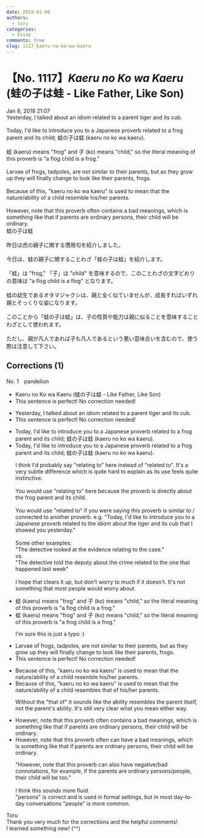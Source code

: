 ```yaml
---
date: 2018-01-08
authors:
  - toru
categories:
  - Essay
comments: true
slug: 1117_kaeru-no-ko-wa-kaeru
---
```


# 【No. 1117】<strong><em>Kaeru no Ko wa Kaeru</strong></em> (蛙の子は蛙 - Like Father, Like Son)
<div class="date">Jan 8, 2018 21:07</div>
<div id="post"><div id="body_show_ori">
Yesterday, I talked about an idiom related to a parent tiger and its cub.<br/><br/>Today, I'd like to introduce you to a Japanese proverb related to a frog parent and its child; 蛙の子は蛙 (kaeru no ko wa kaeru).<br/><br/>蛙 (kaeru) means "frog" and 子 (ko) means "child," so the literal meaning of this proverb is "a flog child is a frog."<br/><br/>Larvae of frogs, tadpoles, are not similar to their parents, but as they grow up they will finally change to look like their parents, frogs. <br/><br/>Because of this, "kaeru no ko wa kaeru" is used to mean that the nature/ability of a child resemble his/her parents.<br/><br/>However, note that this proverb often contains a bad meanings, which is something like that if parents are ordinary persons, their child will be ordinary.
</div></div>

<!-- more -->

<div id="post_ja"><div id="body_show_mo">
蛙の子は蛙<br/><br/>昨日は虎の親子に関する慣用句を紹介しました。<br/><br/>今日は、蛙の親子に関することわざ「蛙の子は蛙」を紹介します。<br/><br/>「蛙」は "frog," 「子」は "child" を意味するので、このことわざの文字どおりの意味は "a flog child is a flog" となります。<br/><br/>蛙の幼生であるオタマジャクシは、親と全く似ていませんが、成長すればいずれ親とそっくりな姿になります。<br/><br/>このことから「蛙の子は蛙」は、子の性質や能力は親に似ることを意味することわざとして使われます。<br/><br/>ただし、親が凡人であれば子も凡人であるという悪い意味合いを含むので、使う際は注意して下さい。
</div></div>

## Corrections (1)
<div id="block"><div class="first_name"> No. 1　<span class="just_name">pandelion</span></div><div id="block2">
<ul class="correction_field">
<li class="incorrect">Kaeru no Ko wa Kaeru (蛙の子は蛙 - Like Father, Like Son)</li>
<li class="corrected perfect">This sentence is perfect! No correction needed!</li>
</ul>
<ul class="correction_field">
<li class="incorrect">Yesterday, I talked about an idiom related to a parent tiger and its cub.</li>
<li class="corrected perfect">This sentence is perfect! No correction needed!</li>
</ul>
<ul class="correction_field">
<li class="incorrect">Today, I'd like to introduce you to a Japanese proverb related to a frog parent and its child; 蛙の子は蛙 (kaeru no ko wa kaeru).</li>
<li class="corrected correct">
Today, I'd like to introduce you to a Japanese proverb related to a frog parent and its child; 蛙の子は蛙 (kaeru no ko wa kaeru).
<p class="correction_comment">I think I'd probably say "relating to" here instead of "related to". It's a very subtle difference which is quite hard to explain as its use feels quite instinctive.<br/><br/>You would use "relating to" here because the proverb is directly about the frog parent and its child.<br/><br/>You would use "related to" if you were saying this proverb is similar to / connected to another proverb. e.g. "Today, I'd like to introduce you to a Japanese proverb related to the idiom about the tiger and its cub that I showed you yesterday."<br/><br/>Some other examples:<br/>"The detective looked at the evidence relating to the case."<br/>vs.<br/>"The detective told the deputy about the crime related to the one that happened last week"<br/><br/>I hope that clears it up, but don't worry to much if it doesn't. It's not something that most people would worry about.</p>
</li>
</ul>
<ul class="correction_field">
<li class="incorrect">蛙 (kaeru) means "frog" and 子 (ko) means "child," so the literal meaning of this proverb is "a flog child is a frog."</li>
<li class="corrected correct">
蛙 (kaeru) means "frog" and 子 (ko) means "child," so the literal meaning of this proverb is "a f<span class="f_red">r</span>og child is a frog."
<p class="correction_comment">I'm sure this is just a typo :)</p>
</li>
</ul>
<ul class="correction_field">
<li class="incorrect">Larvae of frogs, tadpoles, are not similar to their parents, but as they grow up they will finally change to look like their parents, frogs.</li>
<li class="corrected perfect">This sentence is perfect! No correction needed!</li>
</ul>
<ul class="correction_field">
<li class="incorrect">Because of this, "kaeru no ko wa kaeru" is used to mean that the nature/ability of a child resemble his/her parents.</li>
<li class="corrected correct">
Because of this, "kaeru no ko wa kaeru" is used to mean that the nature/ability of a child resemble<span class="f_red">s</span> <span class="f_blue">that of</span> his/her parents.
<p class="correction_comment">Without the "that of" it sounds like the ability resembles the parent itself, not the parent's ability. It's still very clear what you mean either way.</p>
</li>
</ul>
<ul class="correction_field">
<li class="incorrect">However, note that this proverb often contains a bad meanings, which is something like that if parents are ordinary persons, their child will be ordinary.</li>
<li class="corrected correct">
However, note that this proverb <span class="sline">often</span> <span class="f_blue">can</span> <span class="f_red">have</span> a bad meaning<span class="sline"><span class="f_red">s</span></span>, which is something like that if parents are ordinary persons, their child will be ordinary.
<p class="correction_comment">"However, note that this proverb can also have negative/bad connotations, for example, if the parents are ordinary persons/people, their child will be too."<br/><br/>I think this sounds more fluid.<br/>"persons" is correct and is used in formal settings, but in most day-to-day conversations "people" is more common.</p>
</li>
</ul>
</div><div class="name"><span class="just_name">Toru</span><br>
Thank you very much for the corrections and the helpful comments!<br/>I learned something new! (^^)
</div>
</div>
